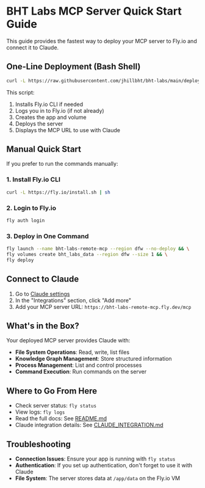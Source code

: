 # BHT Labs MCP Server Quick Start Guide

This guide provides the fastest way to deploy your MCP server to Fly.io and connect it to Claude.

## One-Line Deployment (Bash Shell)

```bash
curl -L https://raw.githubusercontent.com/jhillbht/bht-labs/main/deploy.sh | bash
```

This script:
1. Installs Fly.io CLI if needed
2. Logs you in to Fly.io (if not already)
3. Creates the app and volume
4. Deploys the server
5. Displays the MCP URL to use with Claude

## Manual Quick Start

If you prefer to run the commands manually:

### 1. Install Fly.io CLI

```bash
curl -L https://fly.io/install.sh | sh
```

### 2. Login to Fly.io

```bash
fly auth login
```

### 3. Deploy in One Command

```bash
fly launch --name bht-labs-remote-mcp --region dfw --no-deploy && \
fly volumes create bht_labs_data --region dfw --size 1 && \
fly deploy
```

## Connect to Claude

1. Go to [Claude settings](https://claude.ai/settings/profile)
2. In the "Integrations" section, click "Add more"
3. Add your MCP server URL: `https://bht-labs-remote-mcp.fly.dev/mcp`

## What's in the Box?

Your deployed MCP server provides Claude with:

- **File System Operations**: Read, write, list files
- **Knowledge Graph Management**: Store structured information
- **Process Management**: List and control processes
- **Command Execution**: Run commands on the server

## Where to Go From Here

- Check server status: `fly status`
- View logs: `fly logs`
- Read the full docs: See [README.md](README.md)
- Claude integration details: See [CLAUDE_INTEGRATION.md](CLAUDE_INTEGRATION.md)

## Troubleshooting

- **Connection Issues**: Ensure your app is running with `fly status`
- **Authentication**: If you set up authentication, don't forget to use it with Claude
- **File System**: The server stores data at `/app/data` on the Fly.io VM
